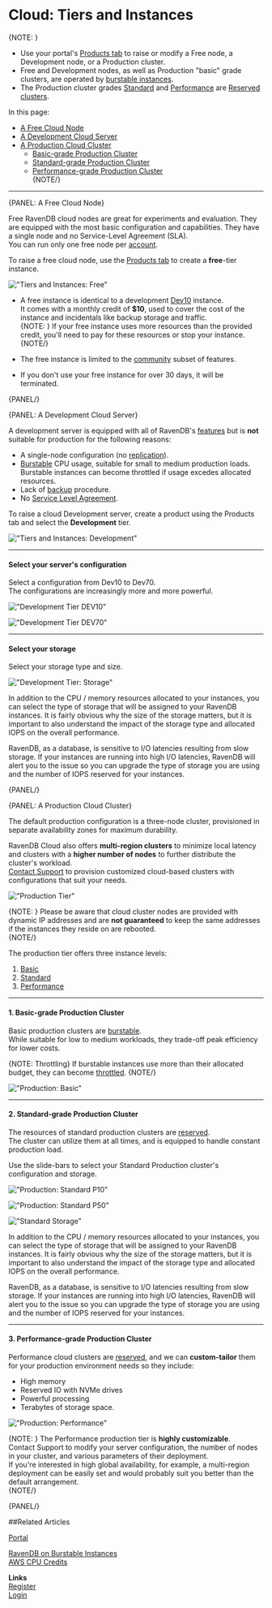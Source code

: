 # Cloud: Tiers and Instances

{NOTE: }

- Use your portal's [Products tab](../cloud/portal/cloud-portal-products-tab) to raise or modify 
a Free node, a Development node, or a Production cluster.  
- Free and Development nodes, as well as Production "basic" grade clusters, are operated by 
[burstable instances](../cloud/cloud-overview#burstable-vs.-reserved-clusters).  
- The Production cluster grades [Standard](../cloud/cloud-instances#standard-grade-production-cluster) 
and [Performance](../cloud/cloud-instances#performance-grade-production-cluster) are 
[Reserved clusters](../cloud/cloud-overview#burstable-vs.-reserved-clusters).  

In this page:  

* [A Free Cloud Node](../cloud/cloud-instances#a-free-cloud-node)  
* [A Development Cloud Server](../cloud/cloud-instances#a-development-cloud-server)  
* [A Production Cloud Cluster](../cloud/cloud-instances#a-production-cloud-cluster)  
   - [Basic-grade Production Cluster](../cloud/cloud-instances#basic-grade-production-cluster)  
   - [Standard-grade Production Cluster](../cloud/cloud-instances#standard-grade-production-cluster)  
   - [Performance-grade Production Cluster](../cloud/cloud-instances#performance-grade-production-cluster)  
{NOTE/}

---

{PANEL: A Free Cloud Node}

Free RavenDB cloud nodes are great for experiments and evaluation. They are equipped with the 
most basic configuration and capabilities. They have a single node and no Service-Level Agreement (SLA).  
You can run only one free node per [account](../cloud/cloud-overview#your-account).  

To raise a free cloud node, use the [Products tab](../cloud/portal/cloud-portal-products-tab) 
to create a **free**-tier instance.  

!["Tiers and Instances: Free"](images\tiers-and-instances-001-free.png "Tiers and Instances: Free")

* A free instance is identical to a development [Dev10](../cloud/cloud-instances#a-development-cloud-server) instance.  
  It comes with a monthly credit of **$10**, used to cover the cost of the instance and incidentals like backup storage 
  and traffic.  
  {NOTE: }
  If your free instance uses more resources than the provided credit, you'll need to pay for these resources or stop your instance. 
  {NOTE/}

* The free instance is limited to the [community](https://ravendb.net/buy) subset of features.  

* If you don't use your free instance for over 30 days, it will be terminated.  

{PANEL/}

{PANEL: A Development Cloud Server}

A development server is equipped with all of RavenDB's [features](https://ravendb.net/buy) 
but is **not** suitable for production for the following reasons:  

* A single-node configuration (no [replication](../server/clustering/replication/replication)).  
* [Burstable](../cloud/cloud-overview#burstable-instances) CPU usage, suitable for small to medium production loads.  
  Burstable instances can become throttled if usage excedes allocated resources.  
* Lack of [backup](../cloud/cloud-backup-and-restore#cloud-backup) procedure.  
* No [Service Level Agreement](../cloud/portal/cloud-portal-support-tab#support-entitlement).  

To raise a cloud Development server, create a product using the Products tab and select the **Development** tier.  

!["Tiers and Instances: Development"](images\tiers-and-instances-002-development.png "Tiers and Instances: Development")

---
  
#### Select your server's configuration  
  
Select a configuration from Dev10 to Dev70.  
The configurations are increasingly more and more powerful.  

!["Development Tier DEV10"](images\tiers-and-instances-0021-development-dev10.png "Development Tier DEV10")

!["Development Tier DEV70"](images\tiers-and-instances-0022-development-dev70.png "Development Tier DEV70")

---

#### Select your storage  

Select your storage type and size.  

!["Development Tier: Storage"](images\tiers-and-instances-0023-development-storage.png "Development Tier: Storage")

In addition to the CPU / memory resources allocated to your instances, you can select the type of storage that will 
be assigned to your RavenDB instances. It is fairly obvious why the size of the storage matters, but it is important 
to also understand the impact of the storage type and allocated IOPS on the overall performance.  

RavenDB, as a database, is sensitive to I/O latencies resulting from slow storage. If your instances are running into 
high I/O latencies, RavenDB will alert you to the issue so you can upgrade the type of storage you are using and the 
number of IOPS reserved for your instances.  

{PANEL/}

{PANEL: A Production Cloud Cluster}

The default production configuration is a three-node cluster, provisioned in separate 
availability zones for maximum durability.  

RavenDB Cloud also offers **multi-region clusters** to minimize local latency and clusters 
with a **higher number of nodes** to further distribute the cluster's workload.  
[Contact Support](https://ravendb.net/contact) to provision customized cloud-based clusters 
with configurations that suit your needs.  

!["Production Tier"](images\tiers-and-instances-003-production.png "Production Tier")

{NOTE: }
Please be aware that cloud cluster nodes are provided with dynamic IP addresses and are 
**not guaranteed** to keep the same addresses if the instances they reside on are rebooted.  
{NOTE/}

   
The production tier offers three instance levels:  

1. [Basic](../cloud/cloud-instances#basic-grade-production-cluster)  
2. [Standard](../cloud/cloud-instances#standard-grade-production-cluster)  
3. [Performance](../cloud/cloud-instances#performance-grade-production-cluster)  
  
---
  
#### 1. Basic-grade Production Cluster
Basic production clusters are [burstable](../cloud/cloud-overview#burstable-instances).  
While suitable for low to medium workloads, they trade-off peak efficiency for lower costs.  

{NOTE: Throttling}
 If burstable instances use more than their allocated budget, they can become [throttled](../cloud/cloud-overview#budget-credits-and-throttling).
 {NOTE/}

!["Production: Basic"](images\tiers-and-instances-0031-production-basic.png "Production: Basic")

---

#### 2. Standard-grade Production Cluster
The resources of standard production clusters are [reserved](../cloud/cloud-overview#reserved-clusters).  
The cluster can utilize them at all times, and is equipped to handle constant production load.  

Use the slide-bars to select your Standard Production cluster's configuration and storage.  

!["Production: Standard P10"](images\tiers-and-instances-0032-production-standard-P10.png "Production: Standard P10")

!["Production: Standard P50"](images\tiers-and-instances-0033-production-standard-P50.png "Production: Standard P50")

!["Standard Storage"](images\tiers-and-instances-0034-production-standard-storage.png "Standard Storage")

In addition to the CPU / memory resources allocated to your instances, you can select the type of storage that will 
be assigned to your RavenDB instances. It is fairly obvious why the size of the storage matters, but it is important 
to also understand the impact of the storage type and allocated IOPS on the overall performance.  

RavenDB, as a database, is sensitive to I/O latencies resulting from slow storage. If your instances are running into 
high I/O latencies, RavenDB will alert you to the issue so you can upgrade the type of storage you are using and the 
number of IOPS reserved for your instances.  

---

#### 3. Performance-grade Production Cluster
Performance cloud clusters are [reserved](../cloud/cloud-overview#reserved-clusters), and we can 
**custom-tailor** them for your production environment needs so they include:  

 * High memory  
 * Reserved IO with NVMe drives  
 * Powerful processing  
 * Terabytes of storage space.  

!["Production: Performance"](images\tiers-and-instances-0034-production-performance.png "Production: Performance")

{NOTE: }
The Performance production tier is **highly customizable**.  
Contact Support to modify your server configuration, the number of nodes in your cluster, 
and various parameters of their deployment.  
If you're interested in high global availability, for example, a multi-region deployment 
can be easily set and would probably suit you better than the default arrangement.  
{NOTE/}

{PANEL/}


##Related Articles
  
[Portal](../cloud/portal/cloud-portal)  
  
[RavenDB on Burstable Instances](https://ayende.com/blog/187681-B/running-ravendb-on-burstable-cloud-instances)  
[AWS CPU Credits](https://docs.aws.amazon.com/AWSEC2/latest/UserGuide/burstable-credits-baseline-concepts.html)  

**Links**  
[Register]( https://cloud.ravendb.net/user/register)  
[Login]( https://cloud.ravendb.net/user/login)  
